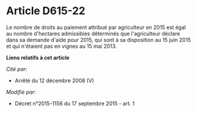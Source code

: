 # Article D615-22

Le nombre de droits au paiement attribué par  agriculteur en 2015 est égal au nombre d'hectares admissibles déterminés  que
l'agriculteur déclare dans sa demande d'aide pour 2015, qui sont à  sa disposition au 15 juin 2015 et qui n'étaient pas en
vignes au 15 mai  2013.

**Liens relatifs à cet article**

_Cité par_:

  - Arrêté du 12 décembre 2008 (V)

_Modifié par_:

  - Décret n°2015-1156 du 17 septembre 2015 - art. 1
